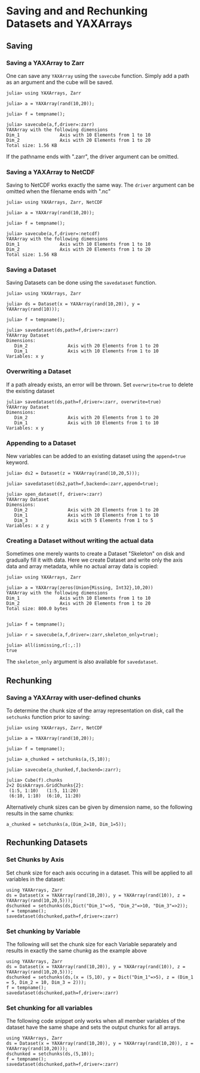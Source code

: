 # Saving and and Rechunking Datasets and YAXArrays

## Saving 

### Saving a YAXArray to Zarr

One can save any `YAXArray` using the `savecube` function. Simply add a path as an argument and the cube will be saved. 

````@jldoctest
julia> using YAXArrays, Zarr

julia> a = YAXArray(rand(10,20));

julia> f = tempname();

julia> savecube(a,f,driver=:zarr)
YAXArray with the following dimensions
Dim_1               Axis with 10 Elements from 1 to 10
Dim_2               Axis with 20 Elements from 1 to 20
Total size: 1.56 KB
````


If the pathname ends with ".zarr", the driver argument can be omitted. 

### Saving a YAXArray to NetCDF

Saving to NetCDF works exactly the same way. The `driver` argument can be omitted when the filename ends with ".nc"

````@jldoctest
julia> using YAXArrays, Zarr, NetCDF

julia> a = YAXArray(rand(10,20));

julia> f = tempname();

julia> savecube(a,f,driver=:netcdf)
YAXArray with the following dimensions
Dim_1               Axis with 10 Elements from 1 to 10
Dim_2               Axis with 20 Elements from 1 to 20
Total size: 1.56 KB
````

### Saving a Dataset

Saving Datasets can be done using the `savedataset` function.

````@jldoctest saveds
julia> using YAXArrays, Zarr

julia> ds = Dataset(x = YAXArray(rand(10,20)), y = YAXArray(rand(10)));

julia> f = tempname();

julia> savedataset(ds,path=f,driver=:zarr)
YAXArray Dataset
Dimensions: 
   Dim_2               Axis with 20 Elements from 1 to 20
   Dim_1               Axis with 10 Elements from 1 to 10
Variables: x y
````

### Overwriting a Dataset

If a path already exists, an error will be thrown. Set `overwrite=true` to delete the existing dataset

````@jldoctest saveds
julia> savedataset(ds,path=f,driver=:zarr, overwrite=true)
YAXArray Dataset
Dimensions: 
   Dim_2               Axis with 20 Elements from 1 to 20
   Dim_1               Axis with 10 Elements from 1 to 10
Variables: x y
````

### Appending to a Dataset

New variables can be added to an existing dataset using the `append=true` keyword. 

````@jldoctest
julia> ds2 = Dataset(z = YAXArray(rand(10,20,5)));

julia> savedataset(ds2,path=f,backend=:zarr,append=true);

julia> open_dataset(f, driver=:zarr)
YAXArray Dataset
Dimensions: 
   Dim_2               Axis with 20 Elements from 1 to 20
   Dim_1               Axis with 10 Elements from 1 to 10
   Dim_3               Axis with 5 Elements from 1 to 5
Variables: x z y 
````

### Creating a Dataset without writing the actual data

Sometimes one merely wants to create a Dataset "Skeleton" on disk and gradually fill it with data.
Here we create Dataset and write only the axis data and array metadata, while no actual array data is
copied:

````@jldoctest
julia> using YAXArrays, Zarr

julia> a = YAXArray(zeros(Union{Missing, Int32},10,20))
YAXArray with the following dimensions
Dim_1               Axis with 10 Elements from 1 to 10
Dim_2               Axis with 20 Elements from 1 to 20
Total size: 800.0 bytes


julia> f = tempname();

julia> r = savecube(a,f,driver=:zarr,skeleton_only=true);

julia> all(ismissing,r[:,:])
true
````

The `skeleton_only` argument is also available for `savedataset`. 

## Rechunking

### Saving a YAXArray with user-defined chunks

To determine the chunk size of the array representation on disk, call the `setchunks` function prior to saving:

````@jldoctest chunks1
julia> using YAXArrays, Zarr, NetCDF

julia> a = YAXArray(rand(10,20));

julia> f = tempname();

julia> a_chunked = setchunks(a,(5,10));

julia> savecube(a_chunked,f,backend=:zarr);

julia> Cube(f).chunks
2×2 DiskArrays.GridChunks{2}:
 (1:5, 1:10)   (1:5, 11:20)
 (6:10, 1:10)  (6:10, 11:20)
````

Alternatively chunk sizes can be given by dimension name, so the following results in the same chunks:

````@jldoctest chunks1
a_chunked = setchunks(a,(Dim_2=10, Dim_1=5));
````

## Rechunking Datasets

### Set Chunks by Axis

Set chunk size for each axis occuring in a dataset. This will be applied to all variables in the dataset:

````@jldoctest
using YAXArrays, Zarr
ds = Dataset(x = YAXArray(rand(10,20)), y = YAXArray(rand(10)), z = YAXArray(rand(10,20,5)));
dschunked = setchunks(ds,Dict("Dim_1"=>5, "Dim_2"=>10, "Dim_3"=>2));
f = tempname();
savedataset(dschunked,path=f,driver=:zarr)
````

### Set chunking by Variable

The following will set the chunk size for each Variable separately and results in exactly the same chunkg as the example above

````@jldoctest
using YAXArrays, Zarr
ds = Dataset(x = YAXArray(rand(10,20)), y = YAXArray(rand(10)), z = YAXArray(rand(10,20,5)));
dschunked = setchunks(ds,(x = (5,10), y = Dict("Dim_1"=>5), z = (Dim_1 = 5, Dim_2 = 10, Dim_3 = 2)));
f = tempname();
savedataset(dschunked,path=f,driver=:zarr)
````

### Set chunking for all variables

The following code snippet only works when all member variables of the dataset have the same shape and sets the output chunks for all arrays. 

````@jldoctest
using YAXArrays, Zarr
ds = Dataset(x = YAXArray(rand(10,20)), y = YAXArray(rand(10,20)), z = YAXArray(rand(10,20)));
dschunked = setchunks(ds,(5,10));
f = tempname();
savedataset(dschunked,path=f,driver=:zarr)
````
